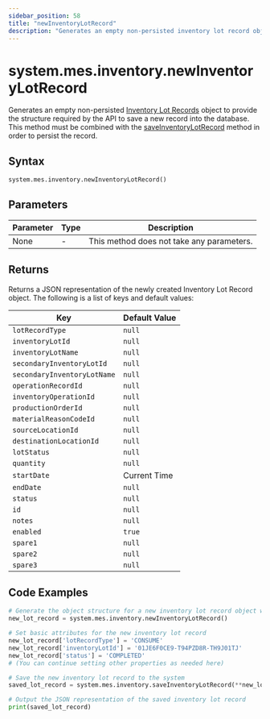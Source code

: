 ```yaml
---
sidebar_position: 58
title: "newInventoryLotRecord"
description: "Generates an empty non-persisted inventory lot record object to provide the structure to retrieve records from the database."
---
```


# system.mes.inventory.newInventoryLotRecord

Generates an empty non-persisted [Inventory Lot Records](../../data-model/inventory-model/inventory-lot-record) object to provide the structure required by the API 
to save a new record into the database. This method must be combined with the [saveInventoryLotRecord](./save-inventory-lot-record) method in order to persist the record.

## Syntax
```python
system.mes.inventory.newInventoryLotRecord()
```

## Parameters

| Parameter | Type | Description                               |
|-----------|------|-------------------------------------------|
| None      | -    | This method does not take any parameters. |

## Returns

Returns a JSON representation of the newly created Inventory Lot Record object. The following is a list of keys and default values:

| Key                         | Default Value    |
|-----------------------------|------------------|
| `lotRecordType`             | `null`           |
| `inventoryLotId`            | `null`           |
| `inventoryLotName`          | `null`           |
| `secondaryInventoryLotId`   | `null`           |
| `secondaryInventoryLotName` | `null`           |
| `operationRecordId`         | `null`           |
| `inventoryOperationId`      | `null`           |
| `productionOrderId`         | `null`           |
| `materialReasonCodeId`      | `null`           |
| `sourceLocationId`          | `null`           |
| `destinationLocationId`     | `null`           |
| `lotStatus`                 | `null`           |
| `quantity`                  | `null`           |
| `startDate`                 | Current Time     |
| `endDate`                   | `null`           |
| `status`                    | `null`           |
| `id`                        | `null`           |
| `notes`                     | `null`           |
| `enabled`                   | `true`           |
| `spare1`                    | `null`           |
| `spare2`                    | `null`           |
| `spare3`                    | `null`           |

## Code Examples

```python
# Generate the object structure for a new inventory lot record object with no initial arguments
new_lot_record = system.mes.inventory.newInventoryLotRecord()

# Set basic attributes for the new inventory lot record
new_lot_record['lotRecordType'] = 'CONSUME'
new_lot_record['inventoryLotId'] = '01JE6F0CE9-T94PZD8R-TH9J01TJ'
new_lot_record['status'] = 'COMPLETED'
# (You can continue setting other properties as needed here)

# Save the new inventory lot record to the system
saved_lot_record = system.mes.inventory.saveInventoryLotRecord(**new_lot_record)

# Output the JSON representation of the saved inventory lot record
print(saved_lot_record)
```